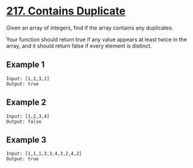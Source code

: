 # [217. Contains Duplicate](https://leetcode.com/problems/contains-duplicate/)

Given an array of integers, find if the array contains any duplicates.

Your function should return true if any value appears at least twice in the array, and it should return false if every element is distinct.

## Example 1

```text
Input: [1,2,3,1]
Output: true
```

## Example 2

```text
Input: [1,2,3,4]
Output: false
```

## Example 3

```text
Input: [1,1,1,3,3,4,3,2,4,2]
Output: true
```
